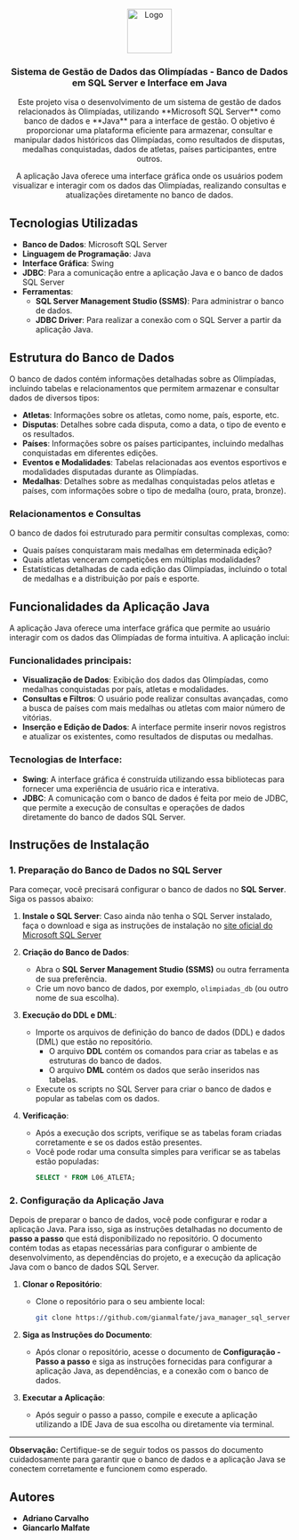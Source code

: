 <br />
<div align="center">
  <a href="https://github.com/othneildrew/Best-README-Template">
    <img src="https://cdn-icons-png.flaticon.com/256/9544/9544010.png" alt="Logo" width="80" height="80">
  </a>

  <h3 align="center">Sistema de Gestão de Dados das Olimpíadas - Banco de Dados em SQL Server e Interface em Java</h3>

  <p align="center">
    Este projeto visa o desenvolvimento de um sistema de gestão de dados relacionados às Olimpíadas, utilizando **Microsoft SQL Server** como banco de dados e **Java** para a interface de gestão. O objetivo é proporcionar uma plataforma eficiente para armazenar, consultar e manipular dados históricos das Olimpíadas, como resultados de disputas, medalhas conquistadas, dados de atletas, países participantes, entre outros.

A aplicação Java oferece uma interface gráfica onde os usuários podem visualizar e interagir com os dados das Olimpíadas, realizando consultas e atualizações diretamente no banco de dados.
  </p>
</div>

## Tecnologias Utilizadas

- **Banco de Dados**: Microsoft SQL Server
- **Linguagem de Programação**: Java
- **Interface Gráfica**: Swing
- **JDBC**: Para a comunicação entre a aplicação Java e o banco de dados SQL Server
- **Ferramentas**:
  - **SQL Server Management Studio (SSMS)**: Para administrar o banco de dados.
  - **JDBC Driver**: Para realizar a conexão com o SQL Server a partir da aplicação Java.

## Estrutura do Banco de Dados

O banco de dados contém informações detalhadas sobre as Olimpíadas, incluindo tabelas e relacionamentos que permitem armazenar e consultar dados de diversos tipos:

- **Atletas**: Informações sobre os atletas, como nome, país, esporte, etc.
- **Disputas**: Detalhes sobre cada disputa, como a data, o tipo de evento e os resultados.
- **Países**: Informações sobre os países participantes, incluindo medalhas conquistadas em diferentes edições.
- **Eventos e Modalidades**: Tabelas relacionadas aos eventos esportivos e modalidades disputadas durante as Olimpíadas.
- **Medalhas**: Detalhes sobre as medalhas conquistadas pelos atletas e países, com informações sobre o tipo de medalha (ouro, prata, bronze).

### Relacionamentos e Consultas

O banco de dados foi estruturado para permitir consultas complexas, como:
- Quais países conquistaram mais medalhas em determinada edição?
- Quais atletas venceram competições em múltiplas modalidades?
- Estatísticas detalhadas de cada edição das Olimpíadas, incluindo o total de medalhas e a distribuição por país e esporte.

## Funcionalidades da Aplicação Java

A aplicação Java oferece uma interface gráfica que permite ao usuário interagir com os dados das Olimpíadas de forma intuitiva. A aplicação inclui:

### Funcionalidades principais:
- **Visualização de Dados**: Exibição dos dados das Olimpíadas, como medalhas conquistadas por país, atletas e modalidades.
- **Consultas e Filtros**: O usuário pode realizar consultas avançadas, como a busca de países com mais medalhas ou atletas com maior número de vitórias.
- **Inserção e Edição de Dados**: A interface permite inserir novos registros e atualizar os existentes, como resultados de disputas ou medalhas.
  
### Tecnologias de Interface:
- **Swing**: A interface gráfica é construída utilizando essa bibliotecas para fornecer uma experiência de usuário rica e interativa.
- **JDBC**: A comunicação com o banco de dados é feita por meio de JDBC, que permite a execução de consultas e operações de dados diretamente do banco de dados SQL Server.

## Instruções de Instalação

### 1. Preparação do Banco de Dados no SQL Server

Para começar, você precisará configurar o banco de dados no **SQL Server**. Siga os passos abaixo:

1. **Instale o SQL Server**: Caso ainda não tenha o SQL Server instalado, faça o download e siga as instruções de instalação no [site oficial do Microsoft SQL Server](https://www.microsoft.com/pt-br/sql-server/sql-server-downloads)

2. **Criação do Banco de Dados**: 
   - Abra o **SQL Server Management Studio (SSMS)** ou outra ferramenta de sua preferência.
   - Crie um novo banco de dados, por exemplo, `olimpiadas_db` (ou outro nome de sua escolha).
   
3. **Execução do DDL e DML**:
   - Importe os arquivos de definição do banco de dados (DDL) e dados (DML) que estão no repositório.
     - O arquivo **DDL** contém os comandos para criar as tabelas e as estruturas do banco de dados.
     - O arquivo **DML** contém os dados que serão inseridos nas tabelas.
   - Execute os scripts no SQL Server para criar o banco de dados e popular as tabelas com os dados.

4. **Verificação**:
   - Após a execução dos scripts, verifique se as tabelas foram criadas corretamente e se os dados estão presentes.
   - Você pode rodar uma consulta simples para verificar se as tabelas estão populadas:
     ```sql
     SELECT * FROM L06_ATLETA;
     ```

### 2. Configuração da Aplicação Java

Depois de preparar o banco de dados, você pode configurar e rodar a aplicação Java. Para isso, siga as instruções detalhadas no documento de **passo a passo** que está disponibilizado no repositório. O documento contém todas as etapas necessárias para configurar o ambiente de desenvolvimento, as dependências do projeto, e a execução da aplicação Java com o banco de dados SQL Server.

1. **Clonar o Repositório**:
   - Clone o repositório para o seu ambiente local:
     ```bash
     git clone https://github.com/gianmalfate/java_manager_sql_server.git
     ```

2. **Siga as Instruções do Documento**:
   - Após clonar o repositório, acesse o documento de **Configuração - Passo a passo** e siga as instruções fornecidas para configurar a aplicação Java, as dependências, e a conexão com o banco de dados.

3. **Executar a Aplicação**:
   - Após seguir o passo a passo, compile e execute a aplicação utilizando a IDE Java de sua escolha ou diretamente via terminal.

---

**Observação:** Certifique-se de seguir todos os passos do documento cuidadosamente para garantir que o banco de dados e a aplicação Java se conectem corretamente e funcionem como esperado.


## Autores

- **Adriano Carvalho**
- **Giancarlo Malfate**
